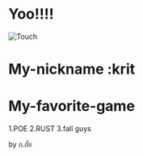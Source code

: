 # Yoo!!!!
![Touch](https://images.alphacoders.com/519/51953.jpg)
# My-nickname :krit
# My-favorite-game
1.POE
2.RUST
3.fall guys



by ก.กั่ย
